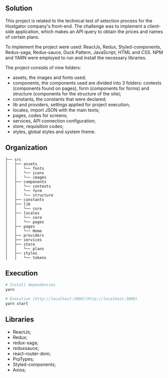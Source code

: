 ## Solution
This project is related to the technical test of selection process for the Hostgator company's front-end. The challenge was to implement a client-side application, which makes an API query to obtain the prices and names of certain plans.

To implement the project were used: ReactJs, Redux, Styled-components, Redux-saga, Redux-sauce, Duck Pattern, JavaScript, HTML and CSS. NPM and YARN were employed to run and install the necessary libraries.

The project consists of nine folders:
- assets, the images and fonts used;
- components, the components used are divided into 3 folders: contexts (components found on pages), form (components for forms) and structure (components for the structure of the site);
- constants, the constants that were declared;
- lib and providers, settings applied for project execution;
- locales, import JSON with the main texts;
- pages, codes for screens;
- services, API connection configuration;
- store, requisition codes;
- styles, global styles and system theme.

## Organization
```
├── src
│   ├── assets
│   │   └── fonts
│   │   └── icons
│   │   └── images
│   ├── components
│   │   └── contexts
│   │   └── form
│   │   └── structure
│   ├── constants
│   ├── lib
│   │   └── core
│   ├── locales
│   │   └── core
│   │   └── pages
│   ├── pages
│   │   └── Home
│   ├── providers
│   ├── services
│   ├── store
│   │   └── plans
│   ├── styles
│   │   └── tokens

```

## Execution

``` bash
# Install dependencies
yarn

# Execution [http://localhost:3000](http://localhost:3000)
yarn start

```

## Libraries
- ReactJs;
- Redux;
- redux-saga;
- reduxsauce;
- react-router-dom;
- PrpTypes;
- Styled-components;
- Axios;
